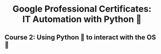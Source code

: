 <h1 align="center"> Google Professional Certificates:<br/> IT Automation with Python 🐍</h1>

## **Course 2:** Using Python 🐍 to interact with the OS 📁
